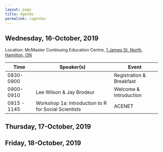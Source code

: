 ```yaml
---
layout: page
title: Agenda
permalink: /agenda/
---
```




## Wednesday, 16-October, 2019
Location: McMaster Continuing Education Centre, [1 James St. North, Hamilton, ON](https://goo.gl/maps/5kK3S6DEB4SJ8SYV8)

<table>
	<thead>
    <tr>
	<th>Time</th>
	<th>Speaker(s)</th>
	<th>Event</th>
    </tr>
	</thead>
	<tbody>
    <tr>
	<td>0830-0900</td>
	<td></td>
	<td>Registration & Breakfast</td>
    </tr>
    <tr>
      <td>0900-0910</td>
      <td>Lee Wilson & Jay Brodeur</td>
      <td>Welcome & Introduction</td>
      </tr>
    <tr>
    <td>0915 - 1145</td>
    <td>Workshop 1a: Introduction to R for Social Scientists</td>
    <td>ACENET</td>
    </tr>
    
  </tbody>
</table>
    
## Thursday, 17-October, 2019

## Friday, 18-October, 2019

<!--   
      <td><a href="../speakers#Brodeur">Jason Brodeur</a> &amp <a href="../speakers#Homuth">Christine Homuth</a>, McMaster University</td>
			<td><a href="../abstracts#workshop1">Hackfest</a></td>
		</tr>
		<tr>
			<td>1130-1200</td>
			<td>Audrie Schell &amp Julie Niven</td>
			<td>Tour of McMaster University Library Preservation Lab</td>
		</tr>
		<tr>
			<td>1330-1600</td>
			<td><a href="../speakers#Brodeur">Jason Brodeur</a> &amp <a href="../speakers#Homuth">Christine Homuth</a>, McMaster University</td>
			<td><a href="../abstracts#workshop1">Hackfest</a></td>
		</tr>
		<tr>
			<td>1800</td>
			<td>–</td>
			<td>Icebreaker: <a href="https://www.phoenixmcmaster.com/">The Phoenix CraftHouse &amp; Grill, McMaster University</a></td>
		</tr>
	</tbody>
</table>
-->

